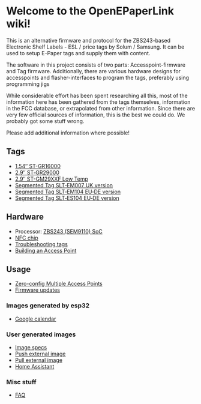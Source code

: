 # Welcome to the OpenEPaperLink wiki!

This is an alternative firmware and protocol for the ZBS243-based Electronic Shelf Labels - ESL / price tags by Solum / Samsung. It can be used to setup E-Paper tags and supply them with content.

The software in this project consists of two parts: Accesspoint-firmware and Tag firmware. Additionally, there are various hardware designs for accesspoints and flasher-interfaces to program the tags, preferably using programming jigs

While considerable effort has been spent researching all this, most of the information here has been gathered from the tags themselves, information in the FCC database, or extrapolated from other information. Since there are very few official sources of information, this is the best we could do. We probably got some stuff wrong.

Please add additional information where possible!

## Tags

- [1.54″ ST-GR16000](tags/1.54″‐1.6″-ST‐GR16000)
- [2.9″ ST‐GR29000](tags/2.9″-ST‐GR29000.md)
- [2.9″ ST-GM29XXF Low Temp](tags/2.9″-ST‐GM29XXF-Low-Temp.md)
- [Segmented Tag SLT‐EM007 UK version](tags/Segmented-Tag-SLT‐EM007-UK-version.md)
- [Segmented Tag SLT‐EM104 EU‐DE version](tags/Segmented-Tag-SLT‐EM104-EU‐DE-version.md)
- [Segmented Tag SLT‐ES104 EU‐DE version](tags/Segmented-Tag-SLT‐ES104-EU‐DE-version.md)

## Hardware

- Processor: [ZBS243 (SEM9110) SoC](hardware/ZBS243-(SEM9110)-SoC.md)
- [NFC chip](hardware/NFC-Solum-2.9″-and-1.54″.md)
- [Troubleshooting tags](hardware/Troubleshooting-Tags.md)
- [Building an Access Point](hardware/Building-an-Access-Point.md)

## Usage

- [Zero-config Multiple Access Points](usage/Multiple-Access-Points.md)
- [Firmware updates](usage/Firmware-updates.md)

### Images generated by esp32

- [Google calendar](usage/Google-calendar)

### User generated images 

- [Image specs](usage/Image-specs.md)
- [Push external image](usage/Image-upload-demo.md)
- [Pull external image](usage/Image-pull.md)
- [Home Assistant](Home-assistant.md)

### Misc stuff

- [FAQ](misc/FAQ)
